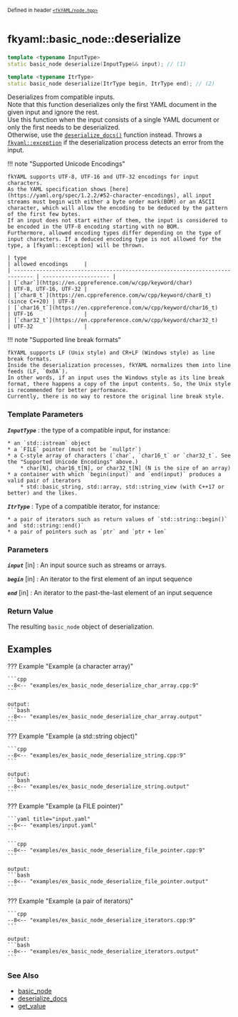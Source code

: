 <small>Defined in header [`<fkYAML/node.hpp>`](https://github.com/fktn-k/fkYAML/blob/develop/include/fkYAML/node.hpp)</small>

# <small>fkyaml::basic_node::</small>deserialize

```cpp
template <typename InputType>
static basic_node deserialize(InputType&& input); // (1)

template <typename ItrType>
static basic_node deserialize(ItrType begin, ItrType end); // (2)
```

Deserializes from compatible inputs.  
Note that this function deserializes only the first YAML document in the given input and ignore the rest.  
Use this function when the input consists of a single YAML document or only the first needs to be deserialized.  
Otherwise, use the [`deserialize_docs()`](deserialize_docs.md) function instead.
Throws a [`fkyaml::exception`](../exception/index.md) if the deserialization process detects an error from the input.  

!!! note "Supported Unicode Encodings"

    fkYAML supports UTF-8, UTF-16 and UTF-32 encodings for input characters.  
    As the YAML specification shows [here](https://yaml.org/spec/1.2.2/#52-character-encodings), all input streams must begin with either a byte order mark(BOM) or an ASCII character, which will allow the encoding to be deduced by the pattern of the first few bytes.  
    If an input does not start either of them, the input is considered to be encoded in the UTF-8 encoding starting with no BOM.  
    Furthermore, allowed encoding types differ depending on the type of input characters. If a deduced encoding type is not allowed for the type, a [fkyaml::exception] will be thrown.

    | type                                                                         | allowed encodings     |
    | ---------------------------------------------------------------------------- | --------------------- |
    | [`char`](https://en.cppreference.com/w/cpp/keyword/char)                     | UTF-8, UTF-16, UTF-32 |
    | [`char8_t`](https://en.cppreference.com/w/cpp/keyword/char8_t) (since C++20) | UTF-8                 |
    | [`char16_t`](https://en.cppreference.com/w/cpp/keyword/char16_t)             | UTF-16                |
    | [`char32_t`](https://en.cppreference.com/w/cpp/keyword/char32_t)             | UTF-32                |

!!! note "Supported line break formats"

    fkYAML supports LF (Unix style) and CR+LF (Windows style) as line break formats.  
    Inside the deserialization processes, fkYAML normalizes them into line feeds (LF, `0x0A`).  
    In other words, if an input uses the Windows style as its line break format, there happens a copy of the input contents. So, the Unix style is recommended for better performance.  
    Currently, there is no way to restore the original line break style.  

### **Template Parameters**

***`InputType`***
:   the type of a compatible input, for instance:

    * an `std::istream` object
    * a `FILE` pointer (must not be `nullptr`)
    * a C-style array of characters (`char`, `char16_t` or `char32_t`. See the "Supported Unicode Encodings" above.)
        * char[N], char16_t[N], or char32_t[N] (N is the size of an array)
    * a container with which `begin(input)` and `end(input)` produces a valid pair of iterators
        * std::basic_string, std::array, std::string_view (with C++17 or better) and the likes.

***`ItrType`***
:   Type of a compatible iterator, for instance:

    * a pair of iterators such as return values of `std::string::begin()` and `std::string::end()`
    * a pair of pointers such as `ptr` and `ptr + len`

### **Parameters**

***`input`*** [in]
:   An input source such as streams or arrays.

***`begin`*** [in]
:   An iterator to the first element of an input sequence

***`end`*** [in]
:   An iterator to the past-the-last element of an input sequence

### **Return Value**

The resulting `basic_node` object of deserialization.

## Examples

??? Example "Example (a character array)"

    ```cpp
    --8<-- "examples/ex_basic_node_deserialize_char_array.cpp:9"
    ```

    output:
    ```bash
    --8<-- "examples/ex_basic_node_deserialize_char_array.output"
    ```

??? Example "Example (a std::string object)"

    ```cpp
    --8<-- "examples/ex_basic_node_deserialize_string.cpp:9"
    ```

    output:
    ```bash
    --8<-- "examples/ex_basic_node_deserialize_string.output"
    ```

??? Example "Example (a FILE pointer)"

    ```yaml title="input.yaml"
    --8<-- "examples/input.yaml"
    ```

    ```cpp
    --8<-- "examples/ex_basic_node_deserialize_file_pointer.cpp:9"
    ```

    output:
    ```bash
    --8<-- "examples/ex_basic_node_deserialize_file_pointer.output"
    ```

??? Example "Example (a pair of iterators)"

    ```cpp
    --8<-- "examples/ex_basic_node_deserialize_iterators.cpp:9"
    ```

    output:
    ```bash
    --8<-- "examples/ex_basic_node_deserialize_iterators.output"
    ```

### **See Also**

* [basic_node](index.md)
* [deserialize_docs](deserialize_docs.md)
* [get_value](get_value.md)
